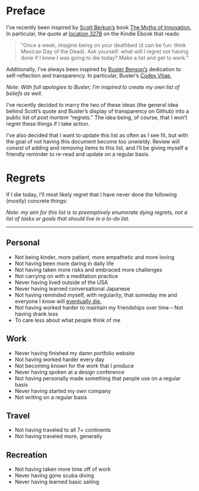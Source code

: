 # Preface

I’ve recently been inspired by [Scott Berkun’s](https://twitter.com/berkun) book [The Myths of Innovation.](http://www.amazon.com/dp/1449389627/tag=scottberkunco-20) In particular, the quote at [location 3278](https://raw.githubusercontent.com/geoffbrown/motivations/master/list.png) on the Kindle Ebook that reads:

> “Once a week, imagine being on your deathbed (it can be fun: think Mexican Day of the Dead). Ask yourself: what will I regret not having done if I knew I was going to die today? Make a list and get to work.”

Additionally, I’ve always been inspired by [Buster Benson’s](https://twitter.com/buster) dedication to self-reflection and transparency. In particular, Buster’s [Codex Vitae.](https://github.com/busterbenson/public/blob/master/Codex2015.md)

*Note: With full apologies to Buster, I’m inspired to create my own list of beliefs as well.*

I’ve recently decided to marry the two of these ideas (the general idea behind Scott’s quote and Buster’s display of transparency on Github) into a public list of *post mortem* “regrets.” The idea being, of course, that I won’t regret these things if I take action. 

I’ve also decided that I want to update this list as often as I see fit, but with the goal of not having this document become too unwieldy. Review will consist of adding and removing items to this list, and I’ll be giving myself a friendly reminder to re-read and update on a regular basis.

# Regrets

If I die today, I’ll most likely regret that I have never done the following (mostly) concrete things:

*Note: my aim for this list is to preemptively enumerate dying regrets, not a list of tasks or goals that should live in a to-do list.*

***

## Personal
- Not being kinder, more patient, more empathetic and more loving
- Not having been more daring in daily life
- Not having taken more risks and embraced more challenges
- Not carrying on with a meditation practice
- Never having lived outside of the USA
- Never having learned conversational Japanese
- Not having reminded myself, with regularity, that someday me and everyone I know will [eventually die.](https://medium.com/@buster/the-death-bed-game-20cc8d9c7494#.pd10p668g)
- Not having worked harder to maintain my friendships over time
– Not having drank less
- To care less about what people think of me

## Work
- Never having finished my damn portfolio website
- Not having worked harder every day
- Not becoming known for the work that I produce
- Never having spoken at a design conference
- Not having personally made something that people use on a regular basis
- Never having started my own company
- Not writing on a regular basis

## Travel
- Not having traveled to all 7+ continents
- Not having traveled more, generally

## Recreation
- Not having taken more time off of work
- Never having gone scuba diving
- Never having learned basic sailing


